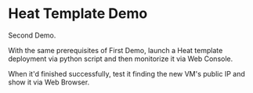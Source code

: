 # Heat Template Demo

Second Demo.

With the same prerequisites of First Demo, launch a Heat template deployment via python script and then monitorize it via Web Console.

When it'd finished successfully, test it finding the new VM's public IP and show it via Web Browser.